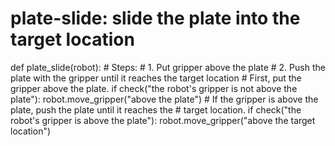 # plate-slide: slide the plate into the target location
def plate_slide(robot):
    # Steps:
    #  1. Put gripper above the plate
    #  2. Push the plate with the gripper until it reaches the target location
    # First, put the gripper above the plate.
    if check("the robot's gripper is not above the plate"):
        robot.move_gripper("above the plate")
    # If the gripper is above the plate, push the plate until it reaches the
    # target location.
    if check("the robot's gripper is above the plate"):
        robot.move_gripper("above the target location")